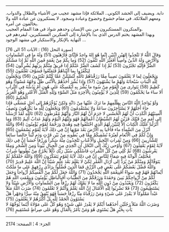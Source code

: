 ------------------------------------------------------------------------

دابة. ويضيف إلى الحشد الكوني.. الملائكة فإذا مشهد عجيب من الأشياء
والظلال والدواب. ومعهم الملائكة. في مقام خشوع وخضوع وعبادة وسجود. لا
يستكبرون عن عبادة الله ولا يخالفون عن أمره.  
والمنكرون المستكبرون من بني الإنسان وحدهم شواذ في هذا المقام العجيب.  
وبهذا المشهد يختم الدرس الذي بدأ بالإشارة إلى المنكرين المستكبرين،
ليفردهم في النهاية بالإنكار والاستكبار في مشهد الوجود ...  
  
\[سورة النحل (16) : الآيات 51 الى 76\]  
وَقالَ اللَّهُ لا تَتَّخِذُوا إِلهَيْنِ اثْنَيْنِ إِنَّما هُوَ إِلهٌ واحِدٌ فَإِيَّايَ فَارْهَبُونِ (51) وَلَهُ
ما فِي السَّماواتِ وَالْأَرْضِ وَلَهُ الدِّينُ واصِباً أَفَغَيْرَ اللَّهِ تَتَّقُونَ (52) وَما بِكُمْ مِنْ
نِعْمَةٍ فَمِنَ اللَّهِ ثُمَّ إِذا مَسَّكُمُ الضُّرُّ فَإِلَيْهِ تَجْئَرُونَ (53) ثُمَّ إِذا كَشَفَ الضُّرَّ عَنْكُمْ
إِذا فَرِيقٌ مِنْكُمْ بِرَبِّهِمْ يُشْرِكُونَ (54) لِيَكْفُرُوا بِما آتَيْناهُمْ فَتَمَتَّعُوا فَسَوْفَ تَعْلَمُونَ
(55)  
وَيَجْعَلُونَ لِما لا يَعْلَمُونَ نَصِيباً مِمَّا رَزَقْناهُمْ تَاللَّهِ لَتُسْئَلُنَّ عَمَّا كُنْتُمْ تَفْتَرُونَ
(56) وَيَجْعَلُونَ لِلَّهِ الْبَناتِ سُبْحانَهُ وَلَهُمْ ما يَشْتَهُونَ (57) وَإِذا بُشِّرَ أَحَدُهُمْ
بِالْأُنْثى ظَلَّ وَجْهُهُ مُسْوَدًّا وَهُوَ كَظِيمٌ (58) يَتَوارى مِنَ الْقَوْمِ مِنْ سُوءِ ما بُشِّرَ بِهِ
أَيُمْسِكُهُ عَلى هُونٍ أَمْ يَدُسُّهُ فِي التُّرابِ أَلا ساءَ ما يَحْكُمُونَ (59) لِلَّذِينَ لا يُؤْمِنُونَ
بِالْآخِرَةِ مَثَلُ السَّوْءِ وَلِلَّهِ الْمَثَلُ الْأَعْلى وَهُوَ الْعَزِيزُ الْحَكِيمُ (60)  
وَلَوْ يُؤاخِذُ اللَّهُ النَّاسَ بِظُلْمِهِمْ ما تَرَكَ عَلَيْها مِنْ دَابَّةٍ وَلكِنْ يُؤَخِّرُهُمْ إِلى أَجَلٍ
مُسَمًّى فَإِذا جاءَ أَجَلُهُمْ لا يَسْتَأْخِرُونَ ساعَةً وَلا يَسْتَقْدِمُونَ (61) وَيَجْعَلُونَ لِلَّهِ ما
يَكْرَهُونَ وَتَصِفُ أَلْسِنَتُهُمُ الْكَذِبَ أَنَّ لَهُمُ الْحُسْنى لا جَرَمَ أَنَّ لَهُمُ النَّارَ وَأَنَّهُمْ مُفْرَطُونَ
(62) تَاللَّهِ لَقَدْ أَرْسَلْنا إِلى أُمَمٍ مِنْ قَبْلِكَ فَزَيَّنَ لَهُمُ الشَّيْطانُ أَعْمالَهُمْ فَهُوَ وَلِيُّهُمُ
الْيَوْمَ وَلَهُمْ عَذابٌ أَلِيمٌ (63) وَما أَنْزَلْنا عَلَيْكَ الْكِتابَ إِلاَّ لِتُبَيِّنَ لَهُمُ الَّذِي
اخْتَلَفُوا فِيهِ وَهُدىً وَرَحْمَةً لِقَوْمٍ يُؤْمِنُونَ (64) وَاللَّهُ أَنْزَلَ مِنَ السَّماءِ ماء فَأَحْيا
بِهِ الْأَرْضَ بَعْدَ مَوْتِها إِنَّ فِي ذلِكَ لَآيَةً لِقَوْمٍ يَسْمَعُونَ (65)  
وَإِنَّ لَكُمْ فِي الْأَنْعامِ لَعِبْرَةً نُسْقِيكُمْ مِمَّا فِي بُطُونِهِ مِنْ بَيْنِ فَرْثٍ وَدَمٍ لَبَناً خالِصاً
سائِغاً لِلشَّارِبِينَ (66) وَمِنْ ثَمَراتِ النَّخِيلِ وَالْأَعْنابِ تَتَّخِذُونَ مِنْهُ سَكَراً وَرِزْقاً حَسَناً
إِنَّ فِي ذلِكَ لَآيَةً لِقَوْمٍ يَعْقِلُونَ (67) وَأَوْحى رَبُّكَ إِلَى النَّحْلِ أَنِ اتَّخِذِي مِنَ الْجِبالِ
بُيُوتاً وَمِنَ الشَّجَرِ وَمِمَّا يَعْرِشُونَ (68) ثُمَّ كُلِي مِنْ كُلِّ الثَّمَراتِ فَاسْلُكِي سُبُلَ رَبِّكِ
ذُلُلاً يَخْرُجُ مِنْ بُطُونِها شَرابٌ مُخْتَلِفٌ أَلْوانُهُ فِيهِ شِفاءٌ لِلنَّاسِ إِنَّ فِي ذلِكَ لَآيَةً لِقَوْمٍ
يَتَفَكَّرُونَ (69) وَاللَّهُ خَلَقَكُمْ ثُمَّ يَتَوَفَّاكُمْ وَمِنْكُمْ مَنْ يُرَدُّ إِلى أَرْذَلِ الْعُمُرِ لِكَيْ لا
يَعْلَمَ بَعْدَ عِلْمٍ شَيْئاً إِنَّ اللَّهَ عَلِيمٌ قَدِيرٌ (70)  
وَاللَّهُ فَضَّلَ بَعْضَكُمْ عَلى بَعْضٍ فِي الرِّزْقِ فَمَا الَّذِينَ فُضِّلُوا بِرَادِّي رِزْقِهِمْ عَلى ما مَلَكَتْ
أَيْمانُهُمْ فَهُمْ فِيهِ سَواءٌ أَفَبِنِعْمَةِ اللَّهِ يَجْحَدُونَ (71) وَاللَّهُ جَعَلَ لَكُمْ مِنْ أَنْفُسِكُمْ
أَزْواجاً وَجَعَلَ لَكُمْ مِنْ أَزْواجِكُمْ بَنِينَ وَحَفَدَةً وَرَزَقَكُمْ مِنَ الطَّيِّباتِ أَفَبِالْباطِلِ يُؤْمِنُونَ
وَبِنِعْمَتِ اللَّهِ هُمْ يَكْفُرُونَ (72) وَيَعْبُدُونَ مِنْ دُونِ اللَّهِ ما لا يَمْلِكُ لَهُمْ رِزْقاً مِنَ
السَّماواتِ وَالْأَرْضِ شَيْئاً وَلا يَسْتَطِيعُونَ (73) فَلا تَضْرِبُوا لِلَّهِ الْأَمْثالَ إِنَّ اللَّهَ
يَعْلَمُ وَأَنْتُمْ لا تَعْلَمُونَ (74) ضَرَبَ اللَّهُ مَثَلاً عَبْداً مَمْلُوكاً لا يَقْدِرُ عَلى شَيْءٍ وَمَنْ
رَزَقْناهُ مِنَّا رِزْقاً حَسَناً فَهُوَ يُنْفِقُ مِنْهُ سِرًّا وَجَهْراً هَلْ يَسْتَوُونَ الْحَمْدُ لِلَّهِ بَلْ
أَكْثَرُهُمْ لا يَعْلَمُونَ (75)  
وَضَرَبَ اللَّهُ مَثَلاً رَجُلَيْنِ أَحَدُهُما أَبْكَمُ لا يَقْدِرُ عَلى شَيْءٍ وَهُوَ كَلٌّ عَلى مَوْلاهُ أَيْنَما
يُوَجِّهْهُ لا يَأْتِ بِخَيْرٍ هَلْ يَسْتَوِي هُوَ وَمَنْ يَأْمُرُ بِالْعَدْلِ وَهُوَ عَلى صِراطٍ مُسْتَقِيمٍ (76)

------------------------------------------------------------------------

الجزء: 4 ¦ الصفحة: 2174
